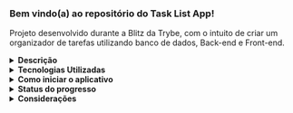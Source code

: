 ### Bem vindo(a) ao repositório do Task List App!

Projeto desenvolvido durante a Blitz da Trybe, com o intuito de criar um organizador de tarefas utilizando banco de dados, Back-end e Front-end.


<details>
<summary><strong>Descrição</strong></summary><br />

Projeto desenvolvido durante a Blitz da Trybe. A aplicação trata-se de um gerenciador de tarefas, onde o usuário pode dar um nome, uma descrição e escolher o status ("Done", "In progress" e "Stopped") para a tarefa. É composto por duas telas, a página de Login e a página das tarefas. A aplicação foi desenvolvida desde o início, fazendo a conexão entre um banco de dados, Back-end e Front-end.

Existem usuários comuns e administradores, existindo as funcionalides:

- De usuários: como criar administrador (com validação para apenas administradores criarem novos admins), criar usuário comun, login, ler, atualizar, deletar usuário(s). Algumas destas funcionalidades passam por autenticação de token.

- Funcionalidades de tarefas: criar, ler, atualizar e deletar tarefa(s).

</details>

<details>
<summary><strong>Tecnologias Utilizadas</strong></summary><br />

- MySQL.
- Docker.
- JavaScript.
- TypeScript.
- Express.
- Sequelize.
- JWT.
- Mocha.
- Chai.
- Sinon.
- Reacy. 
- HTML/CSS.

</details>

<details>
  <summary><strong>Como iniciar o aplicativo</strong></summary><br />

  1. Clone o repositório.

  - `git clone git@github.com:FernandoCavalcantii/Task-List-App.git`
  
  2. Entre na pasta clonada.
  
  - `cd Task-List-App`
  
  3. Execute o docker-compose.yml.
  
  - `docker-compose-up`

  4. Instale as dependências.

  - `cd frontend npm install`
  - `cd ../backend`
  - `npm install`
  
  5. Iniciar.
  
  - `npm run dev`
  - `cd ../frontend`
  - `npm start`

</details>

<details>
<summary><strong>Status do progresso</strong></summary>

O projeto não foi ainda totalmente finalizado. O banco de dados e o Back-end estão prontos (os testes do back estão parcialmente feitos), faltando finalizar parte do Front-end e testes.

</details>

<details>
<summary><strong>Considerações</strong></summary>

Apesar de o projeto não estar concluído, ao desenvolver-lo, me senti bastante satisfeito com meu progresso na área de desenvolvimento, sendo capaz de elaborar um aplicativo que conecta banco de dados, Front-end e Back-end.

</details>
